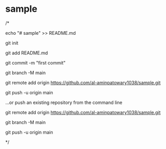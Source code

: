 # sample
/*

echo "# sample" >> README.md

git init

git add README.md

git commit -m "first commit"

git branch -M main

git remote add origin https://github.com/al-aminpatowary1038/sample.git

git push -u origin main

…or push an existing repository from the command line

git remote add origin https://github.com/al-aminpatowary1038/sample.git

git branch -M main

git push -u origin main

*/

